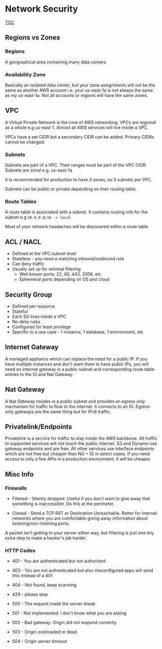 # Network Security
[TOC](../README.MD#TOC)

## Regions vs Zones

### Regions
A geographical area containing many data centers

### Availability Zone 
Basically an isolated data center, but your zone assignments will not be the same as another AWS account i.e. your us-east-1a is not always the same as my us-east-1a. Not all accounts or regions will have the same zones.

## VPC
A Virtual Private Network is the core of AWS networking. VPCs are regional as a whole e.g us-east-1. Almost all AWS services will live inside a VPC.

VPCs have a set CIDR but a secondary CIDR can be added. Primary CIDRs cannot be changed.

### Subnets
Subnets are part of a VPC. Their ranges must be part of the VPC CIDR. Subnets are zonal e.g. us-east-1a

It is recommended for production to have 3 zones, so 3 subnets per VPC. 

Subnets can be public or private depending on their routing table.

### Route Tables
A route table is associated with a subnet. It contains routing info for the subnet e.g `10.0.0.0/16 -> local`

Most of your network headaches will be discovered within a route table

## ACL / NACL
* Defined at the VPC:subnet level
* Stateless - you need a matching inbound/outbound rule
* Can deny traffic
* Usually set up for minimal filtering
  * Well known ports: 22, 80, 443, 3306, etc
  * Ephemeral ports depending on OS and cloud

## Security Group
* Defined per resource
* Stateful
* Each SG lives inside a VPC
* No deny rules
* Configured for least privilege
* Specific to a use case - 1 instance, 1 database, 1 environment, etc

## Internet Gateway
A managed appliance which can replace the need for a public IP. If you have multiple instances and don't want them to have public IPs, you will need an internet gateway in a public subnet and corresponding route table entries to the IG and Nat Gateway.

## Nat Gateway
A Nat Gateway resides in a public subnet and provides an egress only mechanism for traffic to flow to the internet. It connects to an IG. Egress-only gateways are the same thing but for IPv6 traffic.

## Privatelink/Endpoints
Privatelink is a service for traffic to stay inside the AWS backbone. All traffic to supported services will not touch the public internet. S3 and Dynamo use gateway endpoints and are free. All other services use interface endpoints which are not free but cheaper than NG + IG in select cases. If you need access to only a few APIs in a production environment, it will be cheaper. 

## Misc Info

### Firewalls
* Filtered - Silently dropped. Useful if you don't want to give away that something is inaccessible. Do this at the perimeter. 

* Closed - Send a TCP RST or Destination Unreachable. Better for internal networks where you are comfortable giving away information about listening/non-listening ports.

A packet isn't getting to your server either way, but filtering is just one tiny extra step to make a hacker's job harder.

### HTTP Codes
* 401 - You are authenticated but not authorized
* 403 - You are not authenticated but also misconfigured apps will send this instead of a 401
* 404 - Not found, keep scanning
* 429 - please stop

* 500 - The request made the server break
* 501 - Not implemented: I don't know what you are asking 
* 502 - Bad gateway: Origin did not respond correctly
* 503 - Origin overloaded or dead
* 504 - Origin server timeout
